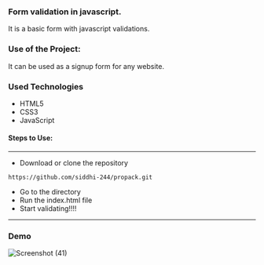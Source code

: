 ### Form validation in javascript.
It is a basic form with javascript validations.

### Use of the Project:
It can be used as a signup form for any website.

### Used Technologies
  * HTML5
  * CSS3
  * JavaScript


#### Steps to Use:

---

- Download or clone the repository

```
https://github.com/siddhi-244/propack.git
```

- Go to the directory
- Run the index.html file
- Start validating!!!!
--- 

### Demo
![Screenshot (41)](https://user-images.githubusercontent.com/69195262/125763429-9a950a54-e235-4ae3-8b20-7212b0f427fd.png)
